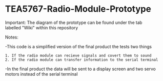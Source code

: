 # TEA5767-Radio-Module-Prototype

Important:
  The diagram of the prototype can be found under the tab labelled "Wiki" within this repository

Notes:
  
  -This code is a simplified version of the final product the tests two things
  
    1. If the radio module can recieve signals and covert them to sound
    2. If the radio module can transfer information to the serial terminal 

  -In the final product the data will be sent to a display screen and two servo motors instead of the serial terminal 
  

